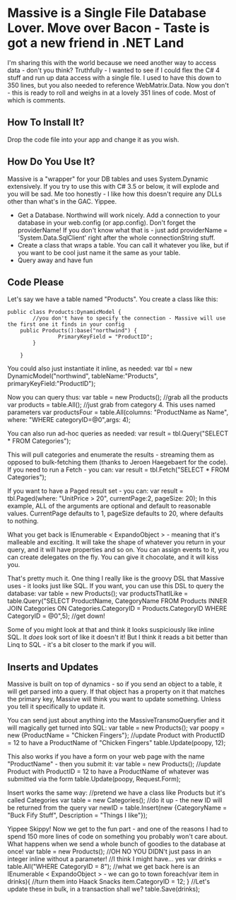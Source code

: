Massive is a Single File Database Lover. Move over Bacon - Taste is got a new friend in .NET Land
=================================================================================================


I'm sharing this with the world because we need another way to access data - don't you think? Truthfully - I wanted to see if I could flex the C# 4 stuff and
run up data access with a single file. I used to have this down to 350 lines, but you also needed to reference WebMatrix.Data. Now you don't - this is ready to roll 
and weighs in at a lovely 351 lines of code. Most of which is comments.

How To Install It?
------------------
Drop the code file into your app and change it as you wish. 

How Do You Use It?
------------------
Massive is a "wrapper" for your DB tables and uses System.Dynamic extensively. If you try to use this with C# 3.5 or below, it will explode and you will be sad. Me too honestly - I like how this doesn't require any DLLs other than what's in the GAC. Yippee.

 * Get a Database. Northwind will work nicely. Add a connection to your database in your web.config (or app.config). Don't forget the providerName! If you don't know what that is - just add providerName = 'System.Data.SqlClient' right after the whole connectionString stuff.
 * Create a class that wraps a table. You can call it whatever you like, but if you want to be cool just name it the same as your table.
 * Query away and have fun

Code Please
-----------
Let's say we have a table named "Products". You create a class like this:
    
	public class Products:DynamicModel {
        	//you don't have to specify the connection - Massive will use the first one it finds in your config
		public Products():base("northwind") {
            		PrimaryKeyField = "ProductID";
        	}

    	}

You could also just instantiate it inline, as needed:
	var tbl = new DynamicModel("northwind", tableName:"Products", primaryKeyField:"ProductID");


Now you can query thus:
	var table = new Products();
	//grab all the products
	var products = table.All();
	//just grab from category 4. This uses named parameters
	var productsFour = table.All(columns: "ProductName as Name", where: "WHERE categoryID=@0",args: 4);

You can also run ad-hoc queries as needed:
	var result = tbl.Query("SELECT * FROM Categories");

This will pull categories and enumerate the results - streaming them as opposed to bulk-fetching them (thanks to Jeroen Haegebaert for the code). If you need to run a Fetch - you can:
	var result = tbl.Fetch("SELECT * FROM Categories");

If you want to have a Paged result set - you can:
	var result = tbl.Paged(where: "UnitPrice > 20", currentPage:2, pageSize: 20);
In this example, ALL of the arguments are optional and default to reasonable values. CurrentPage defaults to 1, pageSize defaults to 20, where defaults to nothing.

What you get back is IEnumerable < ExpandoObject > - meaning that it's malleable and exciting. It will take the shape of whatever you return in your query, and it will have properties and so on. You can assign events to it, you can create delegates on the fly. You can give it chocolate, and it will kiss you.

That's pretty much it. One thing I really like is the groovy DSL that Massive uses - it looks just like SQL. If you want, you can use this DSL to query the database:
	var table = new Products();
	var productsThatILike = table.Query("SELECT ProductName, CategoryName FROM Products INNER JOIN Categories ON Categories.CategoryID = Products.CategoryID WHERE CategoryID = @0",5);
	//get down!

Some of you might look at that and think it looks suspiciously like inline SQL. It *does* look sort of like it doesn't it! But I think it reads a bit better than Linq to SQL - it's a bit closer to the mark if you will. 

Inserts and Updates
-------------------
Massive is built on top of dynamics - so if you send an object to a table, it will get parsed into a query. If that object has a property on it that matches the primary key, Massive will think you want to update something. Unless you tell it specifically to update it.

You can send just about anything into the MassiveTransmoQueryfier and it will magically get turned into SQL:
	var table = new Products();
	var poopy = new {ProductName = "Chicken Fingers"};
	//update Product with ProductID = 12 to have a ProductName of "Chicken Fingers"
	table.Update(poopy, 12);

This also works if you have a form on your web page with the name "ProductName" - then you submit it:
	var table = new Products();
	//update Product with ProductID = 12 to have a ProductName of whatever was submitted via the form
	table.Update(poopy, Request.Form);

Insert works the same way:
	//pretend we have a class like Products but it's called Categories
	var table = new Categories();
	//do it up - the new ID will be returned from the query
	var newID = table.Insert(new {CategoryName = "Buck Fify Stuff", Description = "Things I like"});

Yippee Skippy! Now we get to the fun part - and one of the reasons I had to spend 150 more lines of code on something you probably won't care about. What happens when we send a whole bunch of goodies to the database at once!
	var table = new Products();
	//OH NO YOU DIDN't just pass in an integer inline without a parameter! 
	//I think I might have... yes
	var drinks = table.All("WHERE CategoryID = 8");
	//what we get back here is an IEnumerable < ExpandoObject > - we can go to town
	foreach(var item in drinks){
		//turn them into Haack Snacks
		item.CategoryID = 12;
	}
	//Let's update these in bulk, in a transaction shall we?
	table.Save(drinks);